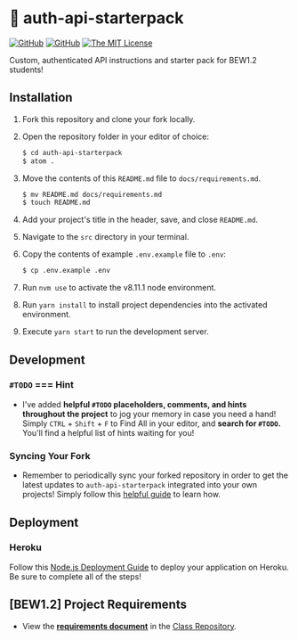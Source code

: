 # 🔐 auth-api-starterpack

[![GitHub](https://img.shields.io/github/forks/droxey/auth-api-starterpack.svg?style=flat-square)](https://github.com/droxey/auth-api-starterpack/network)
[![GitHub](https://img.shields.io/github/issues/droxey/auth-api-starterpack.svg?style=flat-square)](https://github.com/droxey/auth-api-starterpack/issues)
[![The MIT License](https://img.shields.io/badge/license-MIT-orange.svg?style=flat-square)](http://opensource.org/licenses/MIT)

Custom, authenticated API instructions and starter pack for BEW1.2 students!

## Installation

1.  Fork this repository and clone your fork locally.
1.  Open the repository folder in your editor of choice:

    ```bash
    $ cd auth-api-starterpack
    $ atom .
    ```

1.  Move the contents of this `README.md` file to `docs/requirements.md`.

    ```bash
    $ mv README.md docs/requirements.md
    $ touch README.md
    ```

1.  Add your project's title in the header, save, and close `README.md`.
1.  Navigate to the `src` directory in your terminal.
1.  Copy the contents of example `.env.example` file to `.env`:

    ```bash
    $ cp .env.example .env
    ```

1.  Run `nvm use` to activate the v8.11.1 node environment.
1.  Run `yarn install` to install project dependencies into the activated environment.
1.  Execute `yarn start` to run the development server.

## Development

### `#TODO` === Hint

-   I've added **helpful `#TODO` placeholders, comments, and hints throughout the project** to jog your memory in case you need a hand! Simply `CTRL` + `Shift` + `F` to Find All in your editor, and **search for `#TODO`.** You'll find a helpful list of hints waiting for you!

### Syncing Your Fork

-   Remember to periodically sync your forked repository in order to get the latest updates to `auth-api-starterpack` integrated into your own projects! Simply follow this [helpful guide](https://help.github.com/articles/syncing-a-fork/) to learn how.

## Deployment

### Heroku

Follow this [Node.js Deployment Guide](https://devcenter.heroku.com/articles/getting-started-with-nodejs) to deploy your application on Heroku. Be sure to complete all of the steps!

## [BEW1.2] Project Requirements

-   View the [**requirements document**](https://github.com/Product-College-Courses/BEW-1.2-Authentication-and-Associations/blob/master/Projects/02-Custom-API-Project.md) in the [Class Repository](https://github.com/Product-College-Courses/BEW-1.2-Authentication-and-Associations).
